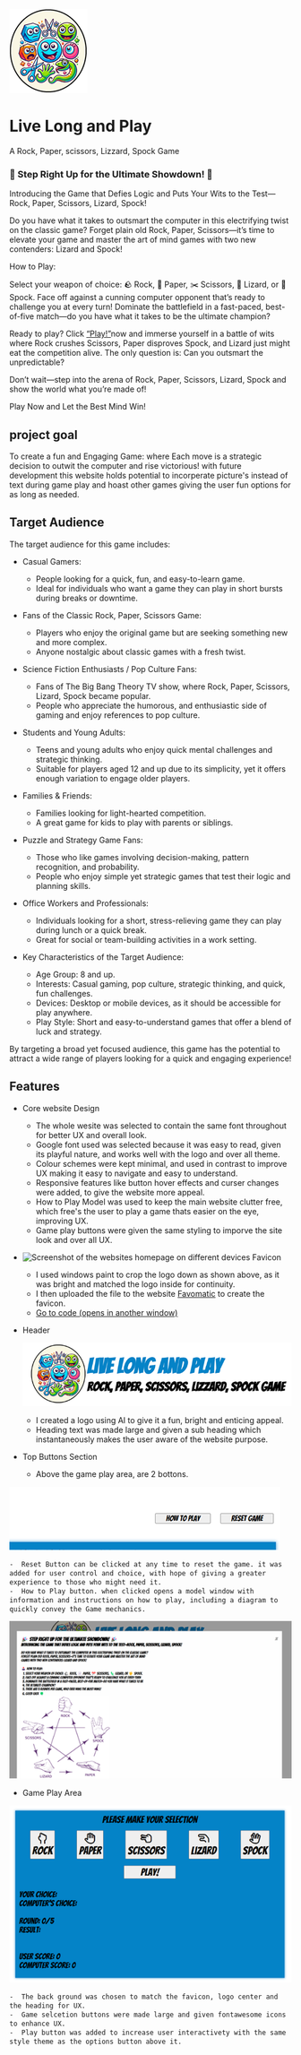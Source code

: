 ![Game Logo](assets/images/rock-paper-logo-circle-150px.webp) 
# Live Long and Play 
A Rock, Paper, scissors, Lizzard, Spock Game

### 🎉 Step Right Up for the Ultimate Showdown! 🎉
Introducing the Game that Defies Logic and Puts Your Wits to the Test—Rock, Paper, Scissors, Lizard, Spock!

Do you have what it takes to outsmart the computer in this electrifying twist on the classic game? Forget plain old Rock, Paper, Scissors—it’s time to elevate your game and master the art of mind games with two new contenders: Lizard and Spock!

How to Play:

Select your weapon of choice: 🪨 Rock, 📄 Paper, ✂️ Scissors, 🦎 Lizard, or 🖖 Spock.
Face off against a cunning computer opponent that’s ready to challenge you at every turn!
Dominate the battlefield in a fast-paced, best-of-five match—do you have what it takes to be the ultimate champion?

Ready to play? Click [“Play!”](https://rick-8.github.io/Live-Long-And-Play/)now and immerse yourself in a battle of wits where Rock crushes Scissors, Paper disproves Spock, and Lizard just might eat the competition alive. The only question is: Can you outsmart the unpredictable?

Don’t wait—step into the arena of Rock, Paper, Scissors, Lizard, Spock and show the world what you’re made of!

Play Now and Let the Best Mind Win! 


## project goal

To create a fun and Engaging Game: where Each move is a strategic decision to outwit the computer and rise victorious!
with future development this website holds potential to incorperate picture's instead of text during game play and hoast other games giving the user fun options for as long as needed.

## Target Audience

The target audience for this game includes:

* Casual Gamers:

    - People looking for a quick, fun, and easy-to-learn game.
    - Ideal for individuals who want a game they can play in short bursts during breaks or downtime.

* Fans of the Classic Rock, Paper, Scissors Game:

    - Players who enjoy the original game but are seeking something new and more complex.
    - Anyone nostalgic about classic games with a fresh twist.

* Science Fiction Enthusiasts / Pop Culture Fans:

    - Fans of The Big Bang Theory TV show, where Rock, Paper, Scissors, Lizard, Spock became popular.
    - People who appreciate the humorous, and enthusiastic side of gaming and enjoy references to pop culture.

* Students and Young Adults:

    - Teens and young adults who enjoy quick mental challenges and strategic thinking.
    - Suitable for players aged 12 and up due to its simplicity, yet it offers enough variation to engage older players.

* Families & Friends:

    - Families looking for light-hearted competition.
    - A great game for kids to play with parents or siblings.

* Puzzle and Strategy Game Fans:

    - Those who like games involving decision-making, pattern recognition, and probability.
    - People who enjoy simple yet strategic games that test their logic and planning skills.

* Office Workers and Professionals:

    - Individuals looking for a short, stress-relieving game they can play during lunch or a quick break.
    - Great for social or team-building activities in a work setting.

* Key Characteristics of the Target Audience:
    - Age Group: 8 and up.
    - Interests: Casual gaming, pop culture, strategic thinking, and quick, fun challenges.
    - Devices: Desktop or mobile devices, as it should be accessible for play anywhere.
    - Play Style: Short and easy-to-understand games that offer a blend of luck and strategy.

By targeting a broad yet focused audience, this game has the potential to attract a wide range of players looking for a quick and engaging experience! 

## Features

* Core website Design

   -  The whole wesite was selected to contain the same font throughout for better UX and overall look.
   -  Google font used was selected because it was easy to read, given its playful nature, and works well with the logo and over all theme.
   -  Colour schemes were kept minimal, and used in contrast to improve UX making it easy to navigate and easy to understand.
   -  Responsive features like button hover effects and curser changes were added, to give the website more appeal.
   -  How to Play Model was used to keep the main website clutter free, which free's the user to play a game thats easier on the eye, improving UX.
   -  Game play buttons were given the same styling to imporve the site look and over all UX.

* ![Screenshot of the websites homepage on different devices](favicon.ico) Favicon 
  - I used windows paint to crop the logo down as shown above, as it was bright and matched the logo inside for continuity.
  - I then uploaded the file to the website [Favomatic](https://favicomatic.com/) to create the favicon.
  - [Go to code (opens in another window)](index.html#shortcut-icon)

* Header

  ![Header image](assets/images/p2-header.webp.png)

    - I created a logo using AI to give it a fun, bright and enticing appeal.
    - Heading text was made large and given a sub heading which instantaneously makes the user aware of the website purpose.

* Top Buttons Section

    -  Above the game play area, are 2 bottons.   

![top buttons image](assets/images/top-bottons.webp)

    -  Reset Button can be clicked at any time to reset the game. it was added for user control and choice, with hope of giving a greater experience to those who might need it.
    -  How to Play button. when clicked opens a model window with information and instructions on how to play, including a diagram to quickly convey the Game mechanics.

![model image)](assets/images/p2-model.webp)


* Game Play Area

![game play area image](assets/images/game-play-area.webp)

    -  The back ground was chosen to match the favicon, logo center and the heading for UX.
    -  Game selcetion buttons were made large and given fontawesome icons to enhance UX.
    -  Play button was added to increase user interactivety with the same style theme as the options button above it.
  
 
